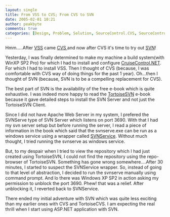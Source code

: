 ```yaml
---
layout: single
title: From VSS to CVS; From CVS to SVN
date: 2005-02-01 10:21
author: peakbyte
comments: true
categories: [Design, Problem, Solution, SourceControl.CVS, SourceControl.SVN, SourceControl.VSS]
---
```

Hmm.....After <a href="http://msdn.microsoft.com/vstudio/previous/ssafe/">VSS</a> came <a href="https://www.cvshome.org/">CVS </a>and now after CVS it's time to try out <a href="http://subversion.tigris.org/">SVN</a>!

Yesterday, I was finally determined to make my machine a build system(with WinXP SP2 Pro) for which I had to install and configure <a href="http://confluence.public.thoughtworks.org/display/CCNET">CruiseControl.NET</a>. For which I had to install VSS. Then I thought of CVS (because, I was comfortable with CVS way of doing things for the past 1 year). Oh...then I thought of SVN (because, SVN is to be a compelling replacement for CVS).

The best part of SVN is the availability of the free e-book which is quite exhaustive. I was indeed more happy to read the <a href="http://tortoisesvn.tigris.org/">TortoiseSVN</a> e-book because it gave detailed steps to install the SVN Server and not just the TortoiseSVN Client.

Since I did not have Apache Web Server in my system, I prefered the SVNServe type of SVN Server which listens on port 3690. With that I had my svn server setup but before running the server, I read a piece of information in the book which said that the svnserve.exe can be run as a windows service using a wrapper called <a href="http://dark.clansoft.dk/~mbn/svnservice/">SVNService</a>. Without much thought, I tried running the svnserve as windows service.

But, to my despair when I tried to view the repository which I had just created using TortoiseSVN, I could not find the repository using the repo-browser of TortoiseSVN. Something has gone wrong somewhere....After 30 minutes, I started to suspect the SVNService wrapper. So, instead of going to that level of abstraction, I decided to run the svnserve manually using command prompt. And lo there was Windows XP SP2 in action asking my permission to unblock the port 3690. Phew! that was a relief. After unblocking it, I reverted back to SVNService.

There ended my initial adventure with SVN which was quite less exciting than my earlier ones with CVS and TortoiseCVS. I am expecting the real thrill when I start using ASP.NET application with SVN.
